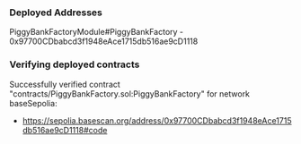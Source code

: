 ### Deployed Addresses

PiggyBankFactoryModule#PiggyBankFactory - 0x97700CDbabcd3f1948eAce1715db516ae9cD1118

### Verifying deployed contracts

Successfully verified contract "contracts/PiggyBankFactory.sol:PiggyBankFactory" for network baseSepolia:
  - https://sepolia.basescan.org/address/0x97700CDbabcd3f1948eAce1715db516ae9cD1118#code